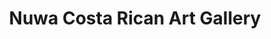 ---
title: "Nuwa Costa Rican Art Gallery"
url: /costa-rica/nuwa-costa-rican-art-gallery/
shop: arte
---